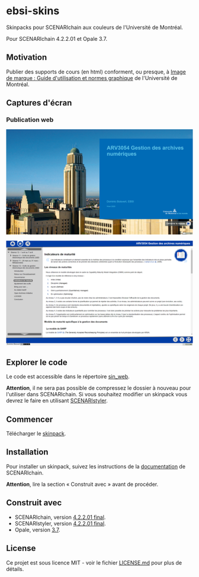 # ebsi-skins

Skinpacks pour SCENARIchain aux couleurs de l'Université de Montréal.

Pour SCENARIchain 4.2.2.01 et Opale 3.7.

## Motivation

Publier des supports de cours (en html) conforment, ou presque, à [Image de marque : Guide d'utilisation et normes graphique](http://www.bcrp.umontreal.ca/documents/normes/GUIDE-marque_umontreal.pdf) de l'Université de Montréal.

## Captures d'écran

### Publication web

![Page principale](/images/page_accueil.png)

![Contenu](/images/page_contenu.png)

## Explorer le code

Le code est accessible dans le répertoire [sin_web](https://github.com/DominicBoisvert/ebsi-skins/tree/master/sin_web).

**Attention**, il ne sera pas possible de compressez le dossier à nouveau pour l'utiliser dans SCENARIchain. Si vous souhaitez modifier un skinpack vous devrez le faire en utilisant [SCENARIstyler](https://doc.scenari.software/SCENARIstyler/fr/).

## Commencer

Télécharger le [skinpack](https://github.com/DominicBoisvert/ebsi-skins/releases).

## Installation

Pour installer un skinpack, suivez les instructions de la [documentation](https://doc.scenari.software/SCENARIchain@4.2/fr/) de SCENARIchain.

**Attention**, lire la section « Construit avec » avant de procéder.

## Construit avec

- SCENARIchain, version [4.2.2.01 final](https://download.scenari.software/SCENARIchain@4.2.2.01).
- SCENARIstyler, version [4.2.2.01 final](https://download.scenari.software/SCENARIstyler@4.2.2.01/).
- Opale, version [3.7](https://download.scenari.software/Opale@3.7.0.01/).

## License

Ce projet est sous licence MIT - voir le fichier [LICENSE.md](https://github.com/DominicBoisvert/ebsi-skins/blob/master/LICENSE) pour plus de détails.
